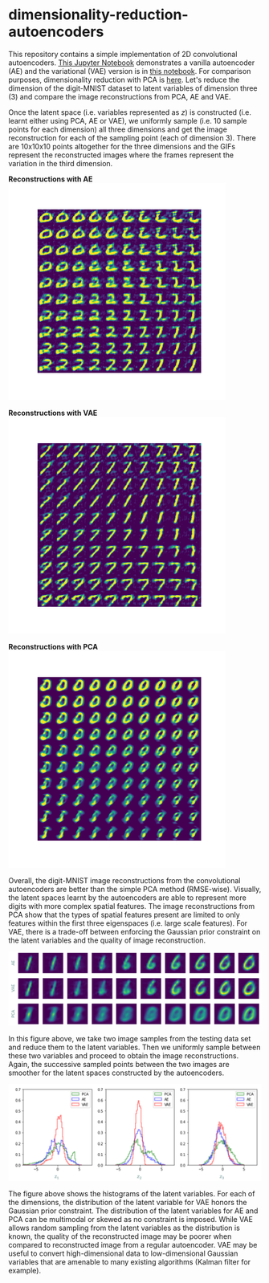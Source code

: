 # dimensionality-reduction-autoencoders

This repository contains a simple implementation of 2D convolutional autoencoders. [This Jupyter Notebook](https://github.com/rsyamil/dimensionality-reduction-autoencoders/blob/master/simple_autoencoder.ipynb) demonstrates a vanilla autoencoder (AE) and the variational (VAE) version is in [this notebook](https://github.com/rsyamil/dimensionality-reduction-autoencoders/blob/master/simple_autoencoder_variational.ipynb). For comparison purposes, dimensionality reduction with PCA is [here](https://github.com/rsyamil/dimensionality-reduction-autoencoders/blob/master/dimension_reduction_pca.ipynb). Let's reduce the dimension of the digit-MNIST dataset to latent variables of dimension three (3) and compare the image reconstructions from PCA, AE and VAE.

Once the latent space (i.e. variables represented as *z*) is constructed (i.e. learnt either using PCA, AE or VAE), we uniformly sample (i.e. 10 sample points for each dimension) all three dimensions and get the image reconstruction for each of the sampling point (each of dimension 3). There are 10x10x10 points altogether for the three dimensions and the GIFs represent the reconstructed images where the frames represent the variation in the third dimension. 

**Reconstructions with AE**
![AE](/readme/AE.gif)

**Reconstructions with VAE**
![VAE](/readme/AE_var.gif)

**Reconstructions with PCA**
![PCA](/readme/PCA.gif)

Overall, the digit-MNIST image reconstructions from the convolutional autoencoders are better than the simple PCA method (RMSE-wise). Visually, the latent spaces learnt by the autoencoders are able to represent more digits with more complex spatial features. The image reconstructions from PCA show that the types of spatial features present are limited to only features within the first three eigenspaces (i.e. large scale features). For VAE, there is a trade-off between enforcing the Gaussian prior constraint on the latent variables and the quality of image reconstruction. 

![xpl](/readme/explore_compare.png)

In this figure above, we take two image samples from the testing data set and reduce them to the latent variables. Then we uniformly sample between these two variables and proceed to obtain the image reconstructions. Again, the successive sampled points between the two images are smoother for the latent spaces constructed by the autoencoders. 

![xpl_z](/readme/explore_compare_z.png)

The figure above shows the histograms of the latent variables. For each of the dimensions, the distribution of the latent variable for VAE honors the Gaussian prior constraint. The distribution of the latent variables for AE and PCA can be multimodal or skewed as no constraint is imposed. While VAE allows random sampling from the latent variables as the distribution is known, the quality of the reconstructed image may be poorer when compared to reconstructed image from a regular autoencoder. VAE may be useful to convert high-dimensional data to low-dimensional Gaussian variables that are amenable to many existing algorithms (Kalman filter for example). 
